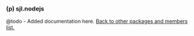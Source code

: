### (p) sjl.nodejs
@todo - Added documentation here.
[Back to other packages and members list.](#other-packages-and-members)

